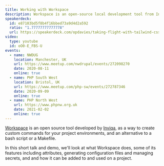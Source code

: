 ```yaml
---
title: Working with Workspace
description: Workspace is an open-source local development tool from Inviqa. This talk covers what it is, what it does, and how to use it in your PHP project.
speakerdeck:
  id: e87103bd5f8b4f16bbed73a9d4d2a592
  ratio: "1.77777777777778"
  url: https://speakerdeck.com/opdavies/taking-flight-with-tailwind-css
video:
  type: youtube
  id: oO0-E_FBS-U
events:
  - name: NWDUG
    location: Manchester, UK
    url: https://www.meetup.com/nwdrupal/events/272098270
    date: 2020-08-11
    online: true
  - name: PHP South West
    location: Bristol, UK
    url: https://www.meetup.com/php-sw/events/272787346
    date: 2020-09-09
    online: true
  - name: PHP North West
    url: https://www.phpnw.org.uk
    date: 2021-02-02
    online: true
---
```


[Workspace](https://github.com/my127/workspace) is an open source tool developed by [Inviqa](https://inviqa.com), as a way to create custom commands for your project environments, and an alternative to a bash script or a Makefile.

In this short talk and demo, we'll look at what Workspace does, some of its features including attributes, generating configuration files and managing secrets, and and how it can be added to and used on a project.
